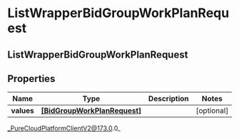 # ListWrapperBidGroupWorkPlanRequest

## ListWrapperBidGroupWorkPlanRequest

## Properties

|Name | Type | Description | Notes|
|------------ | ------------- | ------------- | -------------|
| **values** | [**[BidGroupWorkPlanRequest]**]([BidGroupWorkPlanRequest]) |  | [optional] |



_PureCloudPlatformClientV2@173.0.0_

